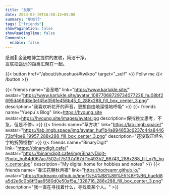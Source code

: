 ```yaml
---
title: "友联"
date: 2024-03-19T16:58:12+08:00
summary: "朋友们"
tags: ["friends"]
showPagination: false
showReadingTime: false
Comments:
  enable: false
---
```


感谢🙏 金圣皓博主提供的友联，简洁干净。<br>
友联把遥远的距离汇聚在一起。

{{< button href="/about/shuoshuo/#twikoo" target="_self" >}}
Follw me
{{< /button >}}


{{< friends name="金圣皓" link="https://www.karlukle.site/" avatar="https://www.karlukle.site/avatar_10877068729734077226_hu08bf2695d469d8e3e145e356fe456b45_0_288x288_fill_box_center_3.png" description="我喜欢听花开的声音，更想自由地深情地呼吸" >}}
{{< friends name="Yuepu`s Blog" link=https://hyoung.site avatar=https://hyoung.site/images/avatar.jpg description=保持独立思考，不急，但是不停~ >}}
{{< friends name="草方块" link="https://lab.imgb.space/" avatar="https://lab.imgb.space/img/avatar_huf1b4a994853c6237c44a844673bf4be9_19957_288x288_fill_box_center_3.png" description="还没取正经名字的折腾怪物" >}}
{{< friends name="BinaryDigit" link="https://binarydigit.cafe/" avatar="https://binarydigit.cafe/img/BinaryDigit-Photo_hu84d067ac7502cf75137a167df1c493b2_66743_288x288_fill_q75_box_center.jpg" description="My digital home for hobbies and notes" >}}
{{< friends name="春江花朝秋月夜" link="https://todreamr.github.io/" avatar="https://todreamr.github.io/img/%E4%B8%89%E5%8F%B6_huefd8a5d2e6c0b8ff3aa6580d0e50af5a_1328716_288x288_fill_box_center_3.png" description="我一直在寻找着什么，寻找着某个人。" >}}

